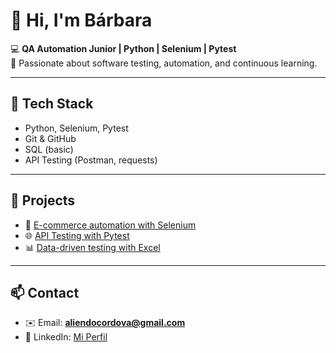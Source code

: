 # 👋 Hi, I'm Bárbara  

💻 **QA Automation Junior | Python | Selenium | Pytest**  
🚀 Passionate about software testing, automation, and continuous learning.  

---

## 🔧 Tech Stack
- Python, Selenium, Pytest  
- Git & GitHub  
- SQL (basic)  
- API Testing (Postman, requests)  

---

## 📂 Projects
- 🛒 [E-commerce automation with Selenium](https://github.com/tu-usuario/selenium-ecommerce-tests)  
- 🌐 [API Testing with Pytest](https://github.com/tu-usuario/api-testing-pytest)  
- 📊 [Data-driven testing with Excel](https://github.com/tu-usuario/data-driven-tests)  

---

## 📫 Contact
- ✉️ Email: **aliendocordova@gmail.com**
- 💼 LinkedIn: [Mi Perfil](www.linkedin.com/in/aliendo-barbara)  

